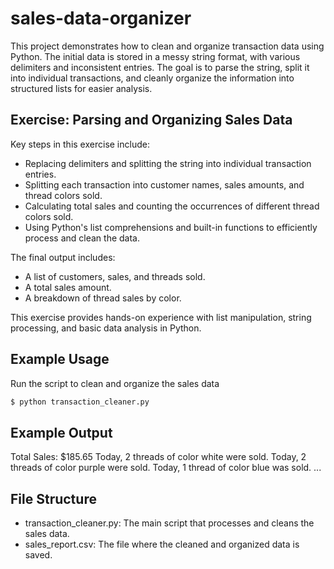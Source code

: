 # sales-data-organizer

This project demonstrates how to clean and organize transaction data using Python. The initial data is stored in a messy string format, with various delimiters and inconsistent entries. The goal is to parse the string, split it into individual transactions, and cleanly organize the information into structured lists for easier analysis.

## Exercise: Parsing and Organizing Sales Data

Key steps in this exercise include:

- Replacing delimiters and splitting the string into individual transaction entries.
- Splitting each transaction into customer names, sales amounts, and thread colors sold.
- Calculating total sales and counting the occurrences of different thread colors sold.
- Using Python's list comprehensions and built-in functions to efficiently process and clean the data.

The final output includes:

- A list of customers, sales, and threads sold.
- A total sales amount.
- A breakdown of thread sales by color.

This exercise provides hands-on experience with list manipulation, string processing, and basic data analysis in Python.

## Example Usage

Run the script to clean and organize the sales data

```bash
$ python transaction_cleaner.py

```

## Example Output

Total Sales: $185.65
Today, 2 threads of color white were sold.
Today, 2 threads of color purple were sold.
Today, 1 thread of color blue was sold.
...

## File Structure
- transaction_cleaner.py: The main script that processes and cleans the sales data.
- sales_report.csv: The file where the cleaned and organized data is saved.
